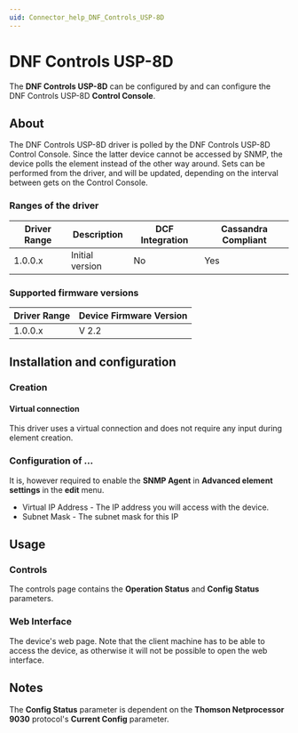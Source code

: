 ```yaml
---
uid: Connector_help_DNF_Controls_USP-8D
---
```


# DNF Controls USP-8D

The **DNF Controls USP-8D** can be configured by and can configure the DNF Controls USP-8D **Control Console**.

## About

The DNF Controls USP-8D driver is polled by the DNF Controls USP-8D Control Console.
Since the latter device cannot be accessed by SNMP, the device polls the element instead of the other way around.
Sets can be performed from the driver, and will be updated, depending on the interval between gets on the Control Console.

### Ranges of the driver

| **Driver Range** | **Description** | **DCF Integration** | **Cassandra Compliant** |
|------------------|-----------------|---------------------|-------------------------|
| 1.0.0.x          | Initial version | No                  | Yes                     |

### Supported firmware versions

| **Driver Range** | **Device Firmware Version** |
|------------------|-----------------------------|
| 1.0.0.x          | V 2.2                       |

## Installation and configuration

### Creation

#### Virtual connection

This driver uses a virtual connection and does not require any input during element creation.

### Configuration of ...

It is, however required to enable the **SNMP Agent** in **Advanced element settings** in the **edit** menu.

- Virtual IP Address - The IP address you will access with the device.
- Subnet Mask - The subnet mask for this IP

## Usage

### Controls

The controls page contains the **Operation Status** and **Config Status** parameters.

### Web Interface

The device's web page. Note that the client machine has to be able to access the device, as otherwise it will not be possible to open the web interface.

## Notes

The **Config Status** parameter is dependent on the **Thomson Netprocessor 9030** protocol's **Current Config** parameter.
